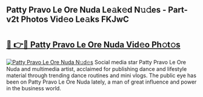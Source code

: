 ## Patty Pravo Le Ore Nuda Le𝚊k𝚎d N𝚞𝚍es - Part-v2t Photos Vid𝚎o Le𝚊ks FKJwC

# <h2><a href="http://fbbfp9f.evod.top/?m=Patty+Pravo+Le+Ore+Nuda">🔗 👉🔴 Patty Pravo Le Ore Nuda Vid𝚎o Ph𝚘t𝚘s</a></h2>

[![Patty Pravo Le Ore Nuda N𝚞d𝚎s](https://i.imgur.com/8V9OHl7.gif)](http://fbbfp9f.evod.top/?m=Patty+Pravo+Le+Ore+Nuda)
Social media star Patty Pravo Le Ore Nuda and multimedia artist, acclaimed for publishing dance and lifestyle material through trending dance routines and mini vlogs. The public eye has been on Patty Pravo Le Ore Nuda lately, a man of great influence and power in the business world. 
